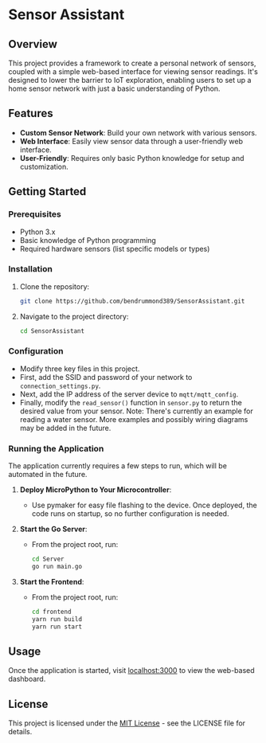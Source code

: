 # Sensor Assistant

## Overview

This project provides a framework to create a personal network of sensors, coupled with a simple web-based interface for viewing sensor readings. It's designed to lower the barrier to IoT exploration, enabling users to set up a home sensor network with just a basic understanding of Python.

## Features

- **Custom Sensor Network**: Build your own network with various sensors.
- **Web Interface**: Easily view sensor data through a user-friendly web interface.
- **User-Friendly**: Requires only basic Python knowledge for setup and customization.

## Getting Started

### Prerequisites

- Python 3.x
- Basic knowledge of Python programming
- Required hardware sensors (list specific models or types)

### Installation

1. Clone the repository:

   ```bash
   git clone https://github.com/bendrummond389/SensorAssistant.git
   ```

2. Navigate to the project directory:

   ```bash
   cd SensorAssistant
   ```

### Configuration

- Modify three key files in this project.
- First, add the SSID and password of your network to `connection_settings.py`.
- Next, add the IP address of the server device to `mqtt/mqtt_config`.
- Finally, modify the `read_sensor()` function in `sensor.py` to return the desired value from your sensor. Note: There's currently an example for reading a water sensor. More examples and possibly wiring diagrams may be added in the future.

### Running the Application

The application currently requires a few steps to run, which will be automated in the future.

1. **Deploy MicroPython to Your Microcontroller**:
   - Use pymaker for easy file flashing to the device. Once deployed, the code runs on startup, so no further configuration is needed.

2. **Start the Go Server**:
   - From the project root, run:

     ```bash
     cd Server
     go run main.go
     ```

3. **Start the Frontend**:
   - From the project root, run:

     ```bash
     cd frontend
     yarn run build
     yarn run start
     ```

## Usage

Once the application is started, visit [localhost:3000](http://localhost:3000) to view the web-based dashboard.

## License

This project is licensed under the [MIT License](LICENSE) - see the LICENSE file for details.
